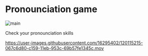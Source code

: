 # Pronounciation game
![main](https://github.com/rsmelo92/elocution/actions/workflows/main.yml/badge.svg)

Check your pronounciation skills


https://user-images.githubusercontent.com/16295402/120115215-067c6d80-c159-11eb-953c-69b57fe1345c.mov
